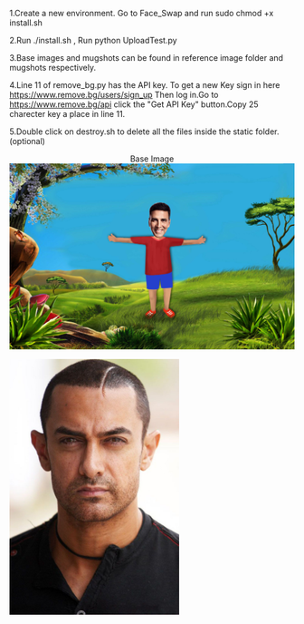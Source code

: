 1.Create a new environment.
Go to Face_Swap and run sudo chmod +x install.sh


2.Run ./install.sh , Run python UploadTest.py

3.Base images and mugshots can be found in reference image folder and mugshots respectively.

4.Line 11 of remove_bg.py has the API key.
To get a new Key sign in here https://www.remove.bg/users/sign_up 
Then log in.Go to https://www.remove.bg/api click the "Get API Key" button.Copy 25 charecter key a place in line 11.

5.Double click on destroy.sh to delete all the files inside the static folder.(optional)

<p align="center">Base Image
<img src="https://github.com/Aakroat/Face_Swap/blob/master/images/base/akshay_base.jpg"> 
</p>
<img src="https://github.com/Aakroat/Face_Swap/blob/master/images/patch/aa.jpg" width=300>  
  


